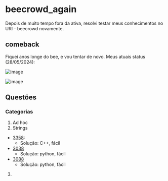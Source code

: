 # beecrowd_again
Depois de muito tempo fora da ativa, resolvi testar meus conhecimentos no URI - beecrowd novamente.

## comeback

Fiquei anos longe do bee, e vou tentar de novo. Meus atuais status (28/05/2024):

![image](https://github.com/diogosm/beecrowd_again/assets/1641686/b5750f5a-625e-4331-87aa-4f5462549d67)

![image](https://github.com/diogosm/beecrowd_again/assets/1641686/96efee89-b706-42b0-82ed-664176635cdb)

## Questões

### Categorias

1. Ad hoc
2. Strings

- [3358](https://judge.beecrowd.com/pt/problems/view/3358):
  - Solução: C++, fácil
- [3038](https://judge.beecrowd.com/pt/problems/view/3038)
  - Solução: python, fácil
- [3088](https://judge.beecrowd.com/pt/problems/view/3088)
  - Solução: python, fácil

3. 
